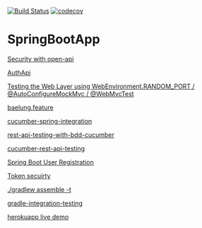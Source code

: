 [![Build Status](https://travis-ci.org/bhadreshdesai/SpringBootApp.svg?branch=develop)](https://travis-ci.org/bhadreshdesai/SpringBootApp)
[![codecov](https://codecov.io/gh/bhadreshdesai/SpringBootApp/branch/develop/graph/badge.svg)](https://codecov.io/gh/bhadreshdesai/SpringBootApp)


# SpringBootApp

[Security with open-api](https://www.toptal.com/spring/spring-security-tutorial)

[AuthApi](https://github.com/Yoh0xFF/java-spring-security-example/blob/master/src/main/java/io/example/api/AuthApi.java)

[Testing the Web Layer using WebEnvironment.RANDOM_PORT / @AutoConfigureMockMvc / @WebMvcTest](https://spring.io/guides/gs/testing-web/)

[baelung.feature](https://github.com/eugenp/tutorials/blob/master/spring-cucumber/src/test/resources/baelung.feature)

[cucumber-spring-integration](https://www.baeldung.com/cucumber-spring-integration)

[rest-api-testing-with-bdd-cucumber](https://www.softwaretestinghelp.com/rest-api-testing-with-bdd-cucumber/)

[cucumber-rest-api-testing](https://www.baeldung.com/cucumber-rest-api-testing)

[Spring Boot User Registration](https://medium.com/@kamer.dev/spring-boot-user-registration-and-login-43a33ea19745)

[Token secuirty](https://www.javadevjournal.com/spring/securing-a-restful-web-service-with-spring-security/)

[./gradlew assemble -t](https://awesomeopensource.com/project/eclipse/openvsx)

[gradle-integration-testing](https://www.petrikainulainen.net/programming/gradle/getting-started-with-gradle-integration-testing/)

[herokuapp live demo](https://arewegreen.herokuapp.com/)